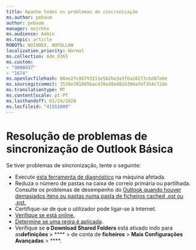 ```yaml
---
title: Apanhe todos os problemas de sincronização
ms.author: pebaum
author: pebaum
manager: mnirkhe
ms.audience: Admin
ms.topic: article
ROBOTS: NOINDEX, NOFOLLOW
localization_priority: Normal
ms.collection: Adm_O365
ms.custom:
- "9000037"
- "1674"
ms.openlocfilehash: 80ae27c88793211e5b2be3a3f6a26273cbd87a6e
ms.sourcegitcommit: 3530e3818d5bac438ed8e402b394a7ef3b4c72de
ms.translationtype: MT
ms.contentlocale: pt-PT
ms.lasthandoff: 01/24/2020
ms.locfileid: "41551008"
---
```

# <a name="basic-outlook-sync-troubleshooting"></a>Resolução de problemas de sincronização de Outlook Básica

Se tiver problemas de sincronização, tente o seguinte:

- Execute [esta ferramenta de diagnóstico](https://aka.ms/sara-outlooksendreceive) na máquina afetada.
- Reduza o número de pastas na caixa de correio primária ou partilhada. Consulte os problemas de desempenho do [Outlook quando houver demasiados itens ou pastas numa pasta de ficheiros cached .ost ou .pst.](https://support.microsoft.com/help/2768656/outlook-performance-issues-when-there-are-too-many-items-or-folders-in)
- Certifique-se de que o utilizador pode ligar-se à Internet. 
- [Verifique se está online.](https://support.office.com/article/2460e4a8-16c7-47fc-b204-b1549275aac9)
- [Determine se uma regra é aplicada](https://support.office.com/article/C24F5DEA-9465-4DF4-AD17-A50704D66C59).
- Verifique se **o Download Shared Folders** está ativado indo para as**definições** > **** > de conta de **ficheiros** > **Mais Configurações Avançadas** > ****.